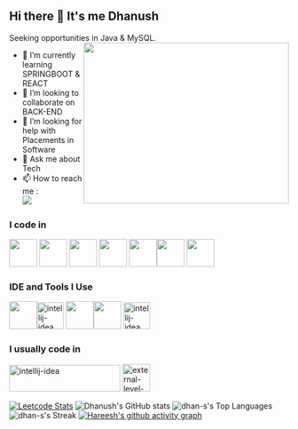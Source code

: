 ## Hi there 👋 It's me Dhanush
Seeking opportunities in Java & MySQL.
<img align="right" width="370" height="290" src="https://i.pinimg.com/originals/47/f0/34/47f0342cec72b800463bf003eac1257e.gif">                                              
- 🌱 I’m currently learning SPRINGBOOT & REACT
- 👯 I’m looking to collaborate on BACK-END
- 🤔 I’m looking for help with Placements in Software
- 💬 Ask me about Tech
- 📫 How to reach me :
<br />  [<img src="https://img.shields.io/badge/LinkedIn-0077B5?style=for-the-badge&logo=linkedin&logoColor=white" />](https://www.linkedin.com/in/dhan-s26/)

### I code in
 <img height="50" width="50" src="https://img.icons8.com/color/48/000000/c-programming.png" /> <img height="50" width="50" src="https://img.icons8.com/color/48/000000/java-coffee-cup-logo.png" /> <img height="50" width="50" src="https://img.icons8.com/color/48/000000/html-5.png" /> <img height="50" width="50" src="https://img.icons8.com/color/48/000000/css3.png" />
<img height="50" width="50" src="https://img.icons8.com/color/48/000000/javascript.png"/><img height="50" width="50" src="https://img.icons8.com/color/48/000000/mysql-logo.png"/>  <img height="50" width="50" src="https://img.icons8.com/color/48/000000/spring-logo.png"/>

### IDE and Tools I Use
<img height="50" width="50" src="https://img.icons8.com/color/48/000000/visual-studio-code-2019.png"/><img width="48" height="48" src="https://img.icons8.com/color/48/intellij-idea.png" alt="intellij-idea"/> <img height="50" width="50" src="https://img.icons8.com/color/50/000000/git.png"/><img height="50" src="https://img.shields.io/badge/Netlify-00C7B7?style=for-the-badge&logo=netlify&logoColor=white"/> <img width="48" height="48" src="https://img.icons8.com/color/48/intellij-idea.png" alt="intellij-idea"/>




### I usually code in

<img width="200" height="48" src="http://cdn.skillrack.com/img/logo.gif?pfdrid_c=true" alt="intellij-idea"/>


<img width="50" height="50" src="https://img.icons8.com/external-tal-revivo-color-tal-revivo/24/external-level-up-your-coding-skills-and-quickly-land-a-job-logo-color-tal-revivo.png" alt="external-level-up-your-coding-skills-and-quickly-land-a-job-logo-color-tal-revivo"/>

[![Leetcode Stats](https://leetcard.jacoblin.cool/dhanushdhaswin?ext=contest&theme=dark)](https://leetcode.com/dhanushdhaswin)
![Dhanush's GitHub stats](https://github-readme-stats.vercel.app/api?username=dhan-s&theme=dark&show_icons=true&&hide=issues,contribs)
![dhan-s's Top Languages](https://github-readme-stats.vercel.app/api/top-langs/?username=dhan-s&theme=dracula&show_icons=true&hide_border=false&layout=compact)
![dhan-s's Streak](https://github-readme-streak-stats.herokuapp.com/?user=dhan-s&theme=dracula&hide_border=false)
[![Hareesh's github activity graph](https://github-readme-activity-graph.vercel.app/graph?username=dhan-s&bg_color=000000&color=ffffff&line=51f565&point=ffffff&area=true&hide_border=true)](https://github.com/ashutosh00710/github-readme-activity-graph)
